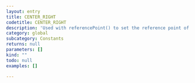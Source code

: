 ```yaml
---
layout: entry
title: CENTER_RIGHT
codetitle: CENTER_RIGHT
description: 'Used with referencePoint() to set the reference point of transformations to the center right of the page item.'
category: global
subcategory: Constants
returns: null
parameters: []
kind: ""
todo: null
examples: []

---
```

